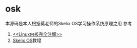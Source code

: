 # osk
本源码是本人根据莫老师的Skelix OS学习操作系统原理之用
参考
1. [<<Linux内核完全注解>>](http://oldlinux.org)
2. [Skelix OS](http://skelix.net/index_zh.html)教程
